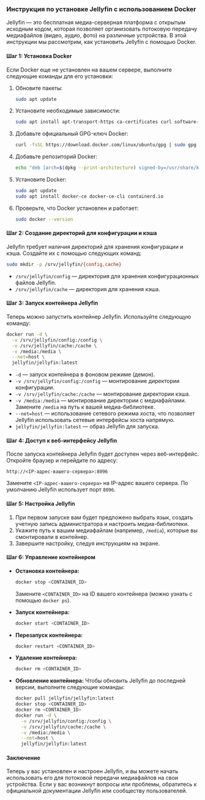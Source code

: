 ### Инструкция по установке Jellyfin с использованием Docker

Jellyfin — это бесплатная медиа-серверная платформа с открытым исходным кодом, которая позволяет организовать потоковую передачу медиафайлов (видео, аудио, фото) на различные устройства. В этой инструкции мы рассмотрим, как установить Jellyfin с помощью Docker.

#### Шаг 1: Установка Docker

Если Docker еще не установлен на вашем сервере, выполните следующие команды для его установки:

1. Обновите пакеты:
   ```bash
   sudo apt update
   ```

2. Установите необходимые зависимости:
   ```bash
   sudo apt install apt-transport-https ca-certificates curl software-properties-common
   ```

3. Добавьте официальный GPG-ключ Docker:
   ```bash
   curl -fsSL https://download.docker.com/linux/ubuntu/gpg | sudo gpg --dearmor -o /usr/share/keyrings/docker-archive-keyring.gpg
   ```

4. Добавьте репозиторий Docker:
   ```bash
   echo "deb [arch=$(dpkg --print-architecture) signed-by=/usr/share/keyrings/docker-archive-keyring.gpg] https://download.docker.com/linux/ubuntu $(lsb_release -cs) stable" | sudo tee /etc/apt/sources.list.d/docker.list > /dev/null
   ```

5. Установите Docker:
   ```bash
   sudo apt update
   sudo apt install docker-ce docker-ce-cli containerd.io
   ```

6. Проверьте, что Docker установлен и работает:
   ```bash
   sudo docker --version
   ```

#### Шаг 2: Создание директорий для конфигурации и кэша

Jellyfin требует наличия директорий для хранения конфигурации и кэша. Создайте их с помощью следующих команд:

```bash
sudo mkdir -p /srv/jellyfin/{config,cache}
```

- `/srv/jellyfin/config` — директория для хранения конфигурационных файлов Jellyfin.
- `/srv/jellyfin/cache` — директория для хранения кэша.

#### Шаг 3: Запуск контейнера Jellyfin

Теперь можно запустить контейнер Jellyfin. Используйте следующую команду:

```bash
docker run -d \
  -v /srv/jellyfin/config:/config \
  -v /srv/jellyfin/cache:/cache \
  -v /media:/media \
  --net=host \
  jellyfin/jellyfin:latest
```

- `-d` — запуск контейнера в фоновом режиме (демон).
- `-v /srv/jellyfin/config:/config` — монтирование директории конфигурации.
- `-v /srv/jellyfin/cache:/cache` — монтирование директории кэша.
- `-v /media:/media` — монтирование директории с медиафайлами. Замените `/media` на путь к вашей медиа-библиотеке.
- `--net=host` — использование сетевого режима хоста, что позволяет Jellyfin использовать сетевые интерфейсы хоста напрямую.
- `jellyfin/jellyfin:latest` — образ Jellyfin для запуска.

#### Шаг 4: Доступ к веб-интерфейсу Jellyfin

После запуска контейнера Jellyfin будет доступен через веб-интерфейс. Откройте браузер и перейдите по адресу:

```
http://<IP-адрес-вашего-сервера>:8096
```

Замените `<IP-адрес-вашего-сервера>` на IP-адрес вашего сервера. По умолчанию Jellyfin использует порт `8096`.

#### Шаг 5: Настройка Jellyfin

1. При первом запуске вам будет предложено выбрать язык, создать учетную запись администратора и настроить медиа-библиотеки.
2. Укажите путь к вашим медиафайлам (например, `/media`), которые вы смонтировали в контейнер.
3. Завершите настройку, следуя инструкциям на экране.

#### Шаг 6: Управление контейнером

- **Остановка контейнера:**
  ```bash
  docker stop <CONTAINER_ID>
  ```
  Замените `<CONTAINER_ID>` на ID вашего контейнера (можно узнать с помощью `docker ps`).

- **Запуск контейнера:**
  ```bash
  docker start <CONTAINER_ID>
  ```

- **Перезапуск контейнера:**
  ```bash
  docker restart <CONTAINER_ID>
  ```

- **Удаление контейнера:**
  ```bash
  docker rm <CONTAINER_ID>
  ```

- **Обновление контейнера:**
  Чтобы обновить Jellyfin до последней версии, выполните следующие команды:
  ```bash
  docker pull jellyfin/jellyfin:latest
  docker stop <CONTAINER_ID>
  docker rm <CONTAINER_ID>
  docker run -d \
    -v /srv/jellyfin/config:/config \
    -v /srv/jellyfin/cache:/cache \
    -v /media:/media \
    --net=host \
    jellyfin/jellyfin:latest
  ```

#### Заключение

Теперь у вас установлен и настроен Jellyfin, и вы можете начать использовать его для потоковой передачи медиафайлов на свои устройства. Если у вас возникнут вопросы или проблемы, обратитесь к официальной документации Jellyfin или сообществу пользователей.
